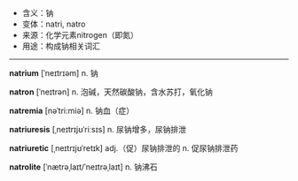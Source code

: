 - <span class="definition">含义：钠</span>
- <span class="definition">变体：natri, natro</span>
- <span class="definition">来源：化学元素nitrogen（即氮）</span>
- <span class="definition">用途：构成钠相关词汇</span>

---

<span class="vocabulary">**natrium**</span> [ˈneɪtrɪəm] n. 钠

<span class="vocabulary">**natron**</span> [ˈneɪtrən] n. 泡碱，天然碳酸钠，含水苏打，氧化钠

<span class="vocabulary">**natremia**</span> [nəˈtri:miə] n. 钠血（症）

<span class="vocabulary">**natriuresis**</span> [ˌneɪtrɪjʊˈriːsɪs] n. 尿钠增多，尿钠排泄

<span class="vocabulary">**natriuretic**</span> [ˌneɪtrɪjʊˈretɪk] adj.（促）尿钠排泄的 n. 促尿钠排泄药

<span class="vocabulary">**natrolite**</span> [ˈnætrəˌlaɪt/ˈneɪtrəˌlaɪt] n. 钠沸石
